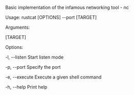 Basic implementation of the infamous networking tool - nc


Usage: rustcat [OPTIONS] --port <PORT> [TARGET]

Arguments:

  [TARGET]  

Options:

  -l, --listen             Start listen mode
  
  -p, --port <PORT>        Specify the port
  
  -e, --execute <EXECUTE>  Execute a given shell command
  
  -h, --help               Print help
